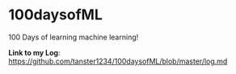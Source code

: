 # 100daysofML
100 Days of learning machine learning! 

**Link to my Log**: https://github.com/tanster1234/100daysofML/blob/master/log.md

